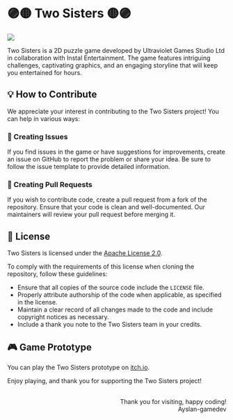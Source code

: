 # 🟣🟡 Two Sisters 🟡🟣
<a href="https://github.com/Ayslan-gamedev/Two-Sisters/blob/main/LICENSE"><img src="https://img.shields.io/github/license/Ultraviolet-Games/TwoSisters?color=blue&style=flat-square"></a>
<!-- ![Two Sisters Logo](link_to_logo.png)-->

Two Sisters is a 2D puzzle game developed by Ultraviolet Games Studio Ltd in collaboration with Instal Entertainment. The game features intriguing challenges, captivating graphics, and an engaging storyline that will keep you entertained for hours.

## 💡 How to Contribute
We appreciate your interest in contributing to the Two Sisters project! You can help in various ways:

### 🐞 Creating Issues
If you find issues in the game or have suggestions for improvements, create an issue on GitHub to report the problem or share your idea. Be sure to follow the issue template to provide detailed information.

### 🚀 Creating Pull Requests
If you wish to contribute code, create a pull request from a fork of the repository. Ensure that your code is clean and well-documented. Our maintainers will review your pull request before merging it.

## 📄 License

Two Sisters is licensed under the [Apache License 2.0](LICENSE).

To comply with the requirements of this license when cloning the repository, follow these guidelines:

- Ensure that all copies of the source code include the `LICENSE` file.
- Properly attribute authorship of the code when applicable, as specified in the license.
- Maintain a clear record of all changes made to the code and include copyright notices as necessary.
- Include a thank you note to the Two Sisters team in your credits.

## 🎮 Game Prototype
You can play the Two Sisters prototype on [itch.io](https://instalentretenimento.itch.io/two-sisters).

Enjoy playing, and thank you for supporting the Two Sisters project!

<p align="right">
<br>Thank you for visiting, happy coding!<br>
Ayslan-gamedev
</p>
